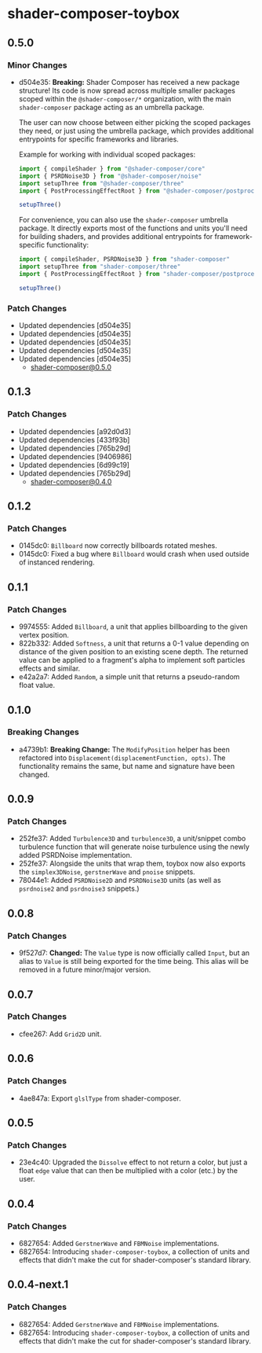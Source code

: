# shader-composer-toybox

## 0.5.0

### Minor Changes

- d504e35: **Breaking:** Shader Composer has received a new package structure! Its code is now spread across multiple smaller packages scoped within the `@shader-composer/*` organization, with the main `shader-composer` package acting as an umbrella package.

  The user can now choose between either picking the scoped packages they need, or just using the umbrella package, which provides additional entrypoints for specific frameworks and libraries.

  Example for working with individual scoped packages:

  ```js
  import { compileShader } from "@shader-composer/core"
  import { PSRDNoise3D } from "@shader-composer/noise"
  import setupThree from "@shader-composer/three"
  import { PostProcessingEffectRoot } from "@shader-composer/postprocessing"

  setupThree()
  ```

  For convenience, you can also use the `shader-composer` umbrella package. It directly exports most of the functions and units you'll need for building shaders, and provides additional entrypoints for framework-specific functionality:

  ```js
  import { compileShader, PSRDNoise3D } from "shader-composer"
  import setupThree from "shader-composer/three"
  import { PostProcessingEffectRoot } from "shader-composer/postprocessing"

  setupThree()
  ```

### Patch Changes

- Updated dependencies [d504e35]
- Updated dependencies [d504e35]
- Updated dependencies [d504e35]
- Updated dependencies [d504e35]
- Updated dependencies [d504e35]
  - shader-composer@0.5.0

## 0.1.3

### Patch Changes

- Updated dependencies [a92d0d3]
- Updated dependencies [433f93b]
- Updated dependencies [765b29d]
- Updated dependencies [9406986]
- Updated dependencies [6d99c19]
- Updated dependencies [765b29d]
  - shader-composer@0.4.0

## 0.1.2

### Patch Changes

- 0145dc0: `Billboard` now correctly billboards rotated meshes.
- 0145dc0: Fixed a bug where `Billboard` would crash when used outside of instanced rendering.

## 0.1.1

### Patch Changes

- 9974555: Added `Billboard`, a unit that applies billboarding to the given vertex position.
- 822b332: Added `Softness`, a unit that returns a 0-1 value depending on distance of the given position to an existing scene depth. The returned value can be applied to a fragment's alpha to implement soft particles effects and similar.
- e42a2a7: Added `Random`, a simple unit that returns a pseudo-random float value.

## 0.1.0

### Breaking Changes

- a4739b1: **Breaking Change:** The `ModifyPosition` helper has been refactored into `Displacement(displacementFunction, opts)`. The functionality remains the same, but name and signature have been changed.

## 0.0.9

### Patch Changes

- 252fe37: Added `Turbulence3D` and `turbulence3D`, a unit/snippet combo turbulence function that will generate noise turbulence using the newly added PSRDNoise implementation.
- 252fe37: Alongside the units that wrap them, toybox now also exports the `simplex3DNoise`, `gerstnerWave` and `pnoise` snippets.
- 78044e1: Added `PSRDNoise2D` and `PSRDNoise3D` units (as well as `psrdnoise2` and `psrdnoise3` snippets.)

## 0.0.8

### Patch Changes

- 9f527d7: **Changed:** The `Value` type is now officially called `Input`, but an alias to `Value` is still being exported for the time being. This alias will be removed in a future minor/major version.

## 0.0.7

### Patch Changes

- cfee267: Add `Grid2D` unit.

## 0.0.6

### Patch Changes

- 4ae847a: Export `glslType` from shader-composer.

## 0.0.5

### Patch Changes

- 23e4c40: Upgraded the `Dissolve` effect to not return a color, but just a float `edge` value that can then be multiplied with a color (etc.) by the user.

## 0.0.4

### Patch Changes

- 6827654: Added `GerstnerWave` and `FBMNoise` implementations.
- 6827654: Introducing `shader-composer-toybox`, a collection of units and effects that didn't make the cut for shader-composer's standard library.

## 0.0.4-next.1

### Patch Changes

- 6827654: Added `GerstnerWave` and `FBMNoise` implementations.
- 6827654: Introducing `shader-composer-toybox`, a collection of units and effects that didn't make the cut for shader-composer's standard library.
